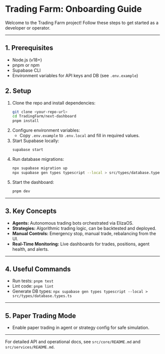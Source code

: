 # Trading Farm: Onboarding Guide

Welcome to the Trading Farm project! Follow these steps to get started as a developer or operator.

---

## 1. Prerequisites
- Node.js (v18+)
- pnpm or npm
- Supabase CLI
- Environment variables for API keys and DB (see `.env.example`)

## 2. Setup
1. Clone the repo and install dependencies:
   ```sh
   git clone <your-repo-url>
   cd TradingFarm/next-dashboard
   pnpm install
   ```
2. Configure environment variables:
   - Copy `.env.example` to `.env.local` and fill in required values.
3. Start Supabase locally:
   ```sh
   supabase start
   ```
4. Run database migrations:
   ```sh
   npx supabase migration up
   npx supabase gen types typescript --local > src/types/database.types.ts
   ```
5. Start the dashboard:
   ```sh
   pnpm dev
   ```

---

## 3. Key Concepts
- **Agents:** Autonomous trading bots orchestrated via ElizaOS.
- **Strategies:** Algorithmic trading logic, can be backtested and deployed.
- **Manual Controls:** Emergency stop, manual trade, rebalancing from the UI.
- **Real-Time Monitoring:** Live dashboards for trades, positions, agent health, and alerts.

---

## 4. Useful Commands
- Run tests: `pnpm test`
- Lint code: `pnpm lint`
- Generate DB types: `npx supabase gen types typescript --local > src/types/database.types.ts`

---

## 5. Paper Trading Mode
- Enable paper trading in agent or strategy config for safe simulation.

---

For detailed API and operational docs, see `src/core/README.md` and `src/services/README.md`.
